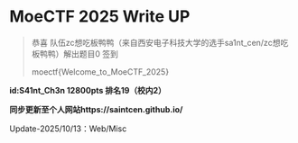 # MoeCTF 2025 Write UP

> 恭喜 队伍zc想吃板鸭鸭（来自西安电子科技大学的选手sa1nt_cen/zc想吃板鸭鸭）解出题目0 签到
>
> moectf{Welcome_to_MoeCTF_2025}

**id:S41nt_Ch3n 12800pts 排名19（校内2）**

**同步更新至个人网站https://saintcen.github.io/**

Update-2025/10/13：Web/Misc
